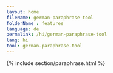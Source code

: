 ```yaml
---
layout: home
fileName: german-paraphrase-tool
folderName : features
language: de
permalink: /hi/german-paraphrase-tool
lang: hi
tool: german-paraphrase-tool
---
```

{% include section/paraphrase.html %}